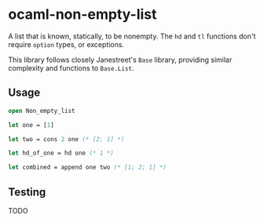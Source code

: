 # ocaml-non-empty-list
A list that is known, statically, to be nonempty. 
The `hd` and `tl` functions don't require `option` types, or exceptions. 

This library follows closely Janestreet's `Base` library,
providing similar complexity and functions to `Base.List`. 

## Usage

```ocaml
open Non_empty_list

let one = [1]

let two = cons 2 one (* [2; 1] *)

let hd_of_one = hd one (* 1 *)

let combined = append one two (* [1; 2; 1] *)
```

## Testing
TODO

